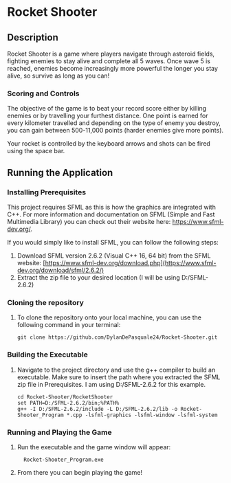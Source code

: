 # Rocket Shooter
## Description
Rocket Shooter is a game where players navigate through asteroid fields, fighting enemies to stay alive and complete all 5 waves. Once wave 5 is reached, enemies become increasingly more powerful the longer you stay alive, so survive as long as you can!

### Scoring and Controls
The objective of the game is to beat your record score either by killing enemies or by travelling your furthest distance. One point is earned for every kilometer travelled and depending on the type of enemy you destroy, you can gain between 500-11,000 points (harder enemies give more points). 

Your rocket is controlled by the keyboard arrows and shots can be fired using the space bar.


## Running the Application
### Installing Prerequisites
This project requires SFML as this is how the graphics are integrated with C++. For more information and documentation on SFML (Simple and Fast Multimedia Library) you can check out their website here: https://www.sfml-dev.org/.

If you would simply like to install SFML, you can follow the following steps:
1. Download SFML version 2.6.2 (Visual C++ 16, 64 bit) from the SFML website: [https://www.sfml-dev.org/download.php](https://www.sfml-dev.org/download/sfml/2.6.2/)
2. Extract the zip file to your desired location (I will be using D:/SFML-2.6.2)


### Cloning the repository
1. To clone the repository onto your local machine, you can use the following command in your terminal: 
    ```console
    git clone https://github.com/DylanDePasquale24/Rocket-Shooter.git
    ```

### Building the Executable
 1. Navigate to the project directory and use the g++ compiler to build an executable. Make sure to insert the path where you extracted the SFML zip file in Prerequisites. I am using D:/SFML-2.6.2 for this example.
    ```console
    cd Rocket-Shooter/RocketShooter
    set PATH=D:/SFML-2.6.2/bin;%PATH%
    g++ -I D:/SFML-2.6.2/include -L D:/SFML-2.6.2/lib -o Rocket-Shooter_Program *.cpp -lsfml-graphics -lsfml-window -lsfml-system
    ```

### Running and Playing the Game
1. Run the executable and the game window will appear: 
    ```console
      Rocket-Shooter_Program.exe
    ```
2. From there you can begin playing the game!

